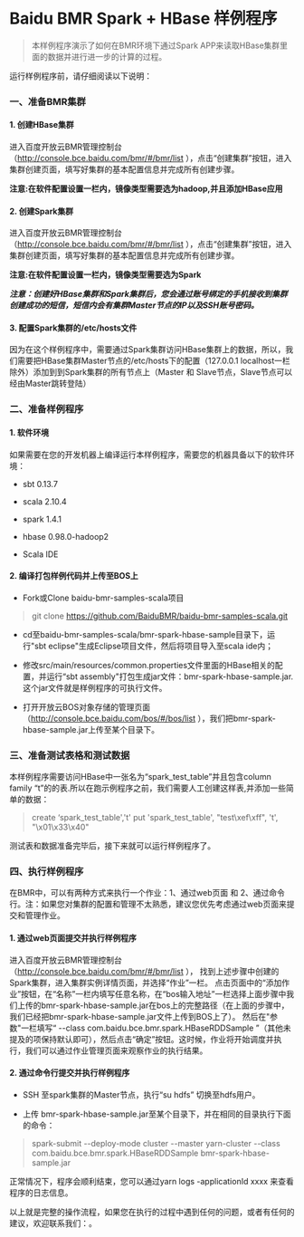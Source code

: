 # Baidu BMR Spark + HBase 样例程序

> 本样例程序演示了如何在BMR环境下通过Spark APP来读取HBase集群里面的数据并进行进一步的计算的过程。

运行样例程序前，请仔细阅读以下说明：

### 一、准备BMR集群
#### 1. 创建HBase集群
进入百度开放云BMR管理控制台（http://console.bce.baidu.com/bmr/#/bmr/list ），点击“创建集群”按钮，进入集群创建页面，填写好集群的基本配置信息并完成所有创建步骤。

**注意:在软件配置设置一栏内，镜像类型需要选为hadoop,并且添加HBase应用**

#### 2. 创建Spark集群
进入百度开放云BMR管理控制台（http://console.bce.baidu.com/bmr/#/bmr/list ），点击“创建集群”按钮，进入集群创建页面，填写好集群的基本配置信息并完成所有创建步骤。

**注意:在软件配置设置一栏内，镜像类型需要选为Spark**

***注意：创建好HBase集群和Spark集群后，您会通过账号绑定的手机接收到集群创建成功的短信，短信内会有集群Master节点的IP以及SSH账号密码。***

#### 3. 配置Spark集群的/etc/hosts文件

因为在这个样例程序中，需要通过Spark集群访问HBase集群上的数据，所以，我们需要把HBase集群Master节点的/etc/hosts下的配置（127.0.0.1 localhost一栏除外）添加到到Spark集群的所有节点上（Master 和 Slave节点，Slave节点可以经由Master跳转登陆）

### 二、准备样例程序

#### 1. 软件环境
如果需要在您的开发机器上编译运行本样例程序，需要您的机器具备以下的软件环境：

* sbt 0.13.7

* scala 2.10.4

* spark 1.4.1

* hbase 0.98.0-hadoop2

* Scala IDE

#### 2. 编译打包样例代码并上传至BOS上

* Fork或Clone baidu-bmr-samples-scala项目
> git clone https://github.com/BaiduBMR/baidu-bmr-samples-scala.git
	
* cd至baidu-bmr-samples-scala/bmr-spark-hbase-sample目录下，运行"sbt eclipse"生成Eclipse项目文件，然后将项目导入至scala ide内；

* 修改src/main/resources/common.properties文件里面的HBase相关的配置，并运行“sbt assembly"打包生成jar文件：bmr-spark-hbase-sample.jar. 这个jar文件就是样例程序的可执行文件。

* 打开开放云BOS对象存储的管理页面（http://console.bce.baidu.com/bos/#/bos/list ），我们把bmr-spark-hbase-sample.jar上传至某个目录下。

### 三、准备测试表格和测试数据

本样例程序需要访问HBase中一张名为“spark_test_table”并且包含column family “t”的的表.所以在跑示例程序之前，我们需要人工创建这样表,并添加一些简单的数据：
> create ‘spark_test_table','t'
> put 'spark_test_table', "test\xef\xff", 't', "\x01\x33\x40"

测试表和数据准备完毕后，接下来就可以运行样例程序了。

### 四、执行样例程序

在BMR中，可以有两种方式来执行一个作业：1、通过web页面 和 2、通过命令行。注：如果您对集群的配置和管理不太熟悉，建议您优先考虑通过web页面来提交和管理作业。

#### 1. 通过web页面提交并执行样例程序

进入百度开放云BMR管理控制台（http://console.bce.baidu.com/bmr/#/bmr/list ）， 找到上述步骤中创建的Spark集群，进入集群实例详情页面，并选择“作业”一栏。
点击页面中的“添加作业”按钮，在“名称”一栏内填写任意名称，在“bos输入地址”一栏选择上面步骤中我们上传的bmr-spark-hbase-sample.jar在bos上的完整路径（在上面的步骤中，我们已经把bmr-spark-hbase-sample.jar文件上传到BOS上了）。
然后在"参数"一栏填写“ --class com.baidu.bce.bmr.spark.HBaseRDDSample ”（其他未提及的项保持默认即可），然后点击“确定”按钮。这时候，作业将开始调度并执行，我们可以通过作业管理页面来观察作业的执行结果。

#### 2. 通过命令行提交并执行样例程序

* SSH 至spark集群的Master节点，执行“su hdfs” 切换至hdfs用户。

* 上传 bmr-spark-hbase-sample.jar至某个目录下，并在相同的目录执行下面的命令：

> spark-submit --deploy-mode cluster  --master  yarn-cluster --class com.baidu.bce.bmr.spark.HBaseRDDSample bmr-spark-hbase-sample.jar

正常情况下，程序会顺利结束，您可以通过yarn logs -applicationId xxxx  来查看程序的日志信息。


以上就是完整的操作流程，如果您在执行的过程中遇到任何的问题，或者有任何的建议，欢迎联系我们：。
